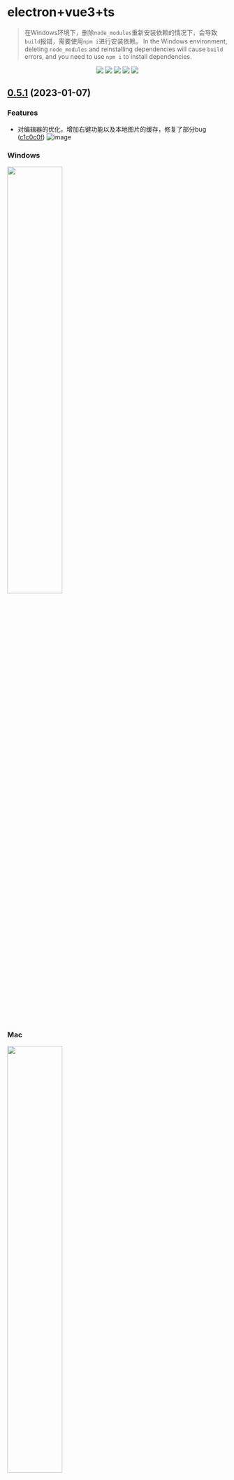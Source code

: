 # electron+vue3+ts

> 在Windows环境下，删除`node_modules`重新安装依赖的情况下，会导致`build`报错，需要使用`npm i`进行安装依赖。
> In the Windows environment, deleting `node_modules` and reinstalling dependencies will cause `build` errors, and you need to use `npm i` to install dependencies.

<div align="center">
<img src="https://img.shields.io/badge/vue-3.2.6-green"/>
<img src="https://img.shields.io/badge/electron-%5E11.5.0-brightgreen"/>
<img src="https://img.shields.io/badge/typescript-~4.4.4-yellowgreen"/>
<img src="https://img.shields.io/badge/sqlite3-%5E5.0.2-orange"/>
<img src="https://img.shields.io/badge/vditor-%5E3.8.10-blue"/>
</div>

## [0.5.1](https://github.com/heiyehk/electron-vue3-inote/compare/0.4.1...0.5.1) (2023-01-07)


### Features

* 对编辑器的优化，增加右键功能以及本地图片的缓存，修复了部分bug ([c1c0c0f](https://github.com/heiyehk/electron-vue3-inote/commit/c1c0c0f676a29adce8dc46582f17f550d0c079ce))
![image](https://user-images.githubusercontent.com/33891067/211135039-eb778337-2249-4442-b050-32cc6ee77814.png)

### Windows
<img width="50%" src="https://user-images.githubusercontent.com/33891067/126118222-c8c39a33-d5a7-4b72-9f4c-b633a1eb2201.png" />

### Mac
<img width="50%" src="https://user-images.githubusercontent.com/33891067/128463221-9d0ebff0-f706-44e2-8007-964e63d43424.png" />

## 启动
```
yarn serve
```

## 打包
```
yarn build
```

## 教程
【electron+vue3+ts实战便笺exe】一、搭建框架配置
https://juejin.cn/post/6909723449246089224

【electron+vue3+ts实战便笺exe】二、electron+vue3开发内容
https://juejin.cn/post/6909725365107687431

【electron+vue3+ts实战便笺exe】终章：markdown编辑器以及右键功能实现
https://juejin.cn/post/7187704994731130938

![gif](https://user-images.githubusercontent.com/33891067/126119851-b59a0acb-07b4-4126-9698-961ee0f706a7.gif)

```
electron-vue3-inote
├── babel.config.js
├── package.json
├── public
│   ├── css
│   ├── favicon.ico
│   ├── font
│   └── index.html
├── script # 打包删除脚本
│   └── deleteBuild.js
├── src
│   ├── App.vue
│   ├── assets
│   ├── background.ts
│   ├── components
│   ├── config # electron和软件的一些配置项
│   ├── less
│   ├── main.ts
│   ├── router # 路由
│   ├── service # 存放sqlite3 db服务
│   ├── shims-vue.d.ts
│   ├── store
│   ├── types
│   ├── utils
│   └── views
├── tsconfig.json
└── vue.config.js
```
